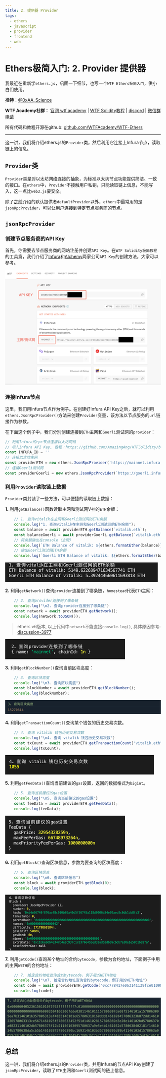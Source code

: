 ```yaml
---
title: 2. 提供器 Provider
tags:
  - ethers
  - javascript
  - provider
  - frontend
  - web
---
```


# Ethers极简入门: 2. Provider 提供器

我最近在重新学`ethers.js`，巩固一下细节，也写一个`WTF Ethers极简入门`，供小白们使用。

**推特**：[@0xAA_Science](https://twitter.com/0xAA_Science)

**WTF Academy社群：** [官网 wtf.academy](https://wtf.academy) | [WTF Solidity教程](https://github.com/AmazingAng/WTF-Solidity) | [discord](https://discord.gg/5akcruXrsk) | [微信群申请](https://docs.google.com/forms/d/e/1FAIpQLSe4KGT8Sh6sJ7hedQRuIYirOoZK_85miz3dw7vA1-YjodgJ-A/viewform?usp=sf_link)

所有代码和教程开源在github: [github.com/WTFAcademy/WTF-Ethers](https://github.com/WTFAcademy/WTF-Ethers)

-----

这一讲，我们将介绍ethers.js的`Provider`类，然后利用它连接上Infura节点，读取链上的信息。

## `Provider`类

`Provider`类是对以太坊网络连接的抽象，为标准以太坊节点功能提供简洁、一致的接口。在`ethers`中，`Provider`不接触用户私钥，只能读取链上信息，不能写入，这一点比`web3.js`要安全。

除了[之前](https://github.com/WTFAcademy/WTF-Ethers)介绍的默认提供者`defaultProvider`以外，`ethers`中最常用的是`jsonRpcProvider`，可以让用户连接到特定节点服务商的节点。

## `jsonRpcProvider`

### 创建节点服务商的API Key

首先，你需要去节点服务商的网站注册并创建`API Key`。在`WTF Solidity极简教程`的工具篇，我们介绍了[Infura](https://github.com/AmazingAng/WTFSolidity/blob/main/Topics/Tools/TOOL02_Infura/readme.md)和[Alchemy](https://github.com/AmazingAng/WTFSolidity/blob/main/Topics/Tools/TOOL04_Alchemy/readme.md)两家公司`API Key`的创建方法，大家可以参考。

![Infura API Key](img/2-1.png)

### 连接Infura节点

这里，我们用Infura节点作为例子。在创建好Infura API Key之后，就可以利用`ethers.JsonRpcProvider()`方法来创建`Provider`变量，该方法以节点服务的`url`链接作为参数。

在下面这个例子中，我们分别创建连接到`ETH`主网和`Goerli`测试网的`provider`：

```javascript
// 利用Infura的rpc节点连接以太坊网络
// 填入Infura API Key, 教程：https://github.com/AmazingAng/WTFSolidity/blob/main/Topics/Tools/TOOL02_Infura/readme.md
const INFURA_ID = ''
// 连接以太坊主网
const providerETH = new ethers.JsonRpcProvider(`https://mainnet.infura.io/v3/${INFURA_ID}`)
// 连接Goerli测试网
const providerGoerli = new ethers.JsonRpcProvider(`https://goerli.infura.io/v3/${INFURA_ID}`)
```

### 利用`Provider`读取链上数据

`Provider`类封装了一些方法，可以便捷的读取链上数据：

**1.** 利用`getBalance()`函数读取主网和测试网V神的`ETH`余额：

```javascript
    // 1. 查询vitalik在主网和Goerli测试网的ETH余额
    console.log("1. 查询vitalik在主网和Goerli测试网的ETH余额");
    const balance = await providerETH.getBalance(`vitalik.eth`);
    const balanceGoerli = await providerGoerli.getBalance(`vitalik.eth`);
    // 将余额输出在console（主网）
    console.log(`ETH Balance of vitalik: ${ethers.formatEther(balance)} ETH`);
    // 输出Goerli测试网ETH余额
    console.log(`Goerli ETH Balance of vitalik: ${ethers.formatEther(balanceGoerli)} ETH`);
```

![V神余额](img/2-2.png)

**2.** 利用`getNetwork()`查询`provider`连接到了哪条链，`homestead`代表`ETH`主网：

```javascript
    // 2. 查询provider连接到了哪条链
    console.log("\n2. 查询provider连接到了哪条链")
    const network = await providerETH.getNetwork();
    console.log(network.toJSON());
```
> ethers v6版本, 以上代码中`network`不能直接`console.log()`, 具体原因参考: [discussion-3977](https://github.com/ethers-io/ethers.js/discussions/3977)

![getNetwork](img/2-3.png)

**3.** 利用`getBlockNumber()`查询当前区块高度：

```javascript
    // 3. 查询区块高度
    console.log("\n3. 查询区块高度")
    const blockNumber = await providerETH.getBlockNumber();
    console.log(blockNumber);
```

![getBlockNumber](img/2-4.png)

**4.** 利用`getTransactionCount()`查询某个钱包的历史交易次数。

```javascript
    // 4. 查询 vitalik 钱包历史交易次数
    console.log("\n4. 查询 vitalik 钱包历史交易次数")
    const txCount = await providerETH.getTransactionCount("vitalik.eth");
    console.log(txCount);
```

![getGasPrice](img/2-5.png)


**5.** 利用`getFeeData()`查询当前建议的`gas`设置，返回的数据格式为`bigint`。

```javascript
    // 5. 查询当前建议的gas设置
    console.log("\n5. 查询当前建议的gas设置")
    const feeData = await providerETH.getFeeData();
    console.log(feeData);
```

![getFeeData](img/2-6.png)

**6.** 利用`getBlock()`查询区块信息，参数为要查询的区块高度：

```javascript
    // 6. 查询区块信息
    console.log("\n6. 查询区块信息")
    const block = await providerETH.getBlock(0);
    console.log(block);
```

![getBlock](img/2-7.png)

**7.** 利用`getCode()`查询某个地址的合约`bytecode`，参数为合约地址，下面例子中用的主网`WETH`的合约地址：

```javascript
    // 7. 给定合约地址查询合约bytecode，例子用的WETH地址
    console.log("\n7. 给定合约地址查询合约bytecode，例子用的WETH地址")
    const code = await providerETH.getCode("0xc778417e063141139fce010982780140aa0cd5ab");
    console.log(code);
```

![getCode](img/2-8.png)

## 总结

这一讲，我们将介绍ethers.js的`Provider`类，并用Infura的节点API Key创建了`jsonRpcProvider`，读取了`ETH`主网和`Goerli`测试网的链上信息。
